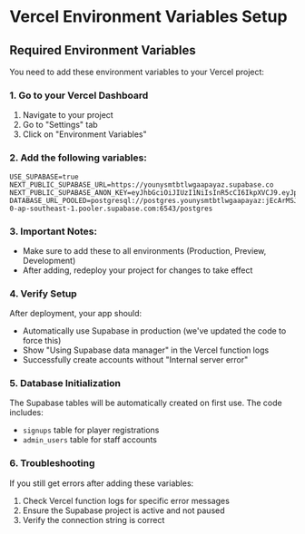 # Vercel Environment Variables Setup

## Required Environment Variables

You need to add these environment variables to your Vercel project:

### 1. Go to your Vercel Dashboard
1. Navigate to your project
2. Go to "Settings" tab
3. Click on "Environment Variables"

### 2. Add the following variables:

```
USE_SUPABASE=true
NEXT_PUBLIC_SUPABASE_URL=https://younysmtbtlwgaapayaz.supabase.co
NEXT_PUBLIC_SUPABASE_ANON_KEY=eyJhbGciOiJIUzI1NiIsInR5cCI6IkpXVCJ9.eyJpc3MiOiJzdXBhYmFzZSIsInJlZiI6InlvdW55c210YnRsd2dhYXBheWF6Iiwicm9sZSI6ImFub24iLCJpYXQiOjE3NTQzMzQyODYsImV4cCI6MjA2OTkxMDI4Nn0.ULkA2J9beXRj2NuNKBqngYZRCmVm54bTBAIVclxgkFU
DATABASE_URL_POOLED=postgresql://postgres.younysmtbtlwgaapayaz:jEcArMSJgoojCuDZ@aws-0-ap-southeast-1.pooler.supabase.com:6543/postgres
```

### 3. Important Notes:

- Make sure to add these to all environments (Production, Preview, Development)
- After adding, redeploy your project for changes to take effect

### 4. Verify Setup

After deployment, your app should:
- Automatically use Supabase in production (we've updated the code to force this)
- Show "Using Supabase data manager" in the Vercel function logs
- Successfully create accounts without "Internal server error"

### 5. Database Initialization

The Supabase tables will be automatically created on first use. The code includes:
- `signups` table for player registrations
- `admin_users` table for staff accounts

### 6. Troubleshooting

If you still get errors after adding these variables:
1. Check Vercel function logs for specific error messages
2. Ensure the Supabase project is active and not paused
3. Verify the connection string is correct